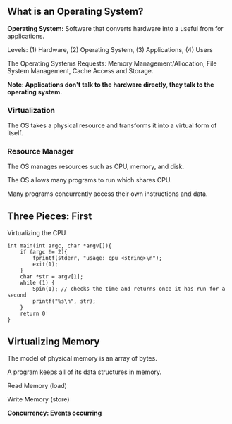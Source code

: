 
## What is an Operating System?

**Operating System:** Software that converts hardware into a useful from for applications.

Levels: (1) Hardware, (2) Operating System, (3) Applications, (4) Users

The Operating Systems Requests: Memory Management/Allocation, File System Management, Cache Access and Storage. 

**Note: Applications don't talk to the hardware directly, they talk to the operating system.**

### Virtualization

The OS takes a physical resource and transforms it into a virtual form of itself. 

### Resource Manager

The OS manages resources such as CPU, memory, and disk. 

The OS allows many programs to run which shares CPU.

Many programs concurrently access their own instructions and data.

## Three Pieces: First

Virtualizing the CPU

```out
int main(int argc, char *argv[]){
    if (argc != 2){
        fprintf(stderr, "usage: cpu <string>\n");
        exit(1);
    }
    char *str = argv[1];
    while (1) {
        Spin(1); // checks the time and returns once it has run for a second
        printf("%s\n", str);
    }
    return 0'
}
```

## Virtualizing Memory

The model of physical memory is an array of bytes. 

A program keeps all of its data structures in memory. 

Read Memory (load)

Write Memory (store)

**Concurrency: Events occurring** 
